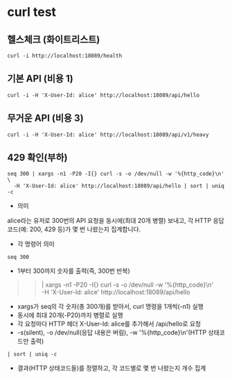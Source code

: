 # curl test

## 헬스체크 (화이트리스트)
```shell
curl -i http://localhost:18089/health
```

## 기본 API (비용 1)
```shell
curl -i -H 'X-User-Id: alice' http://localhost:18089/api/hello
```

## 무거운 API (비용 3)
```shell
curl -i -H 'X-User-Id: alice' http://localhost:18089/api/v1/heavy
```

## 429 확인(부하)
```shell
seq 300 | xargs -n1 -P20 -I{} curl -s -o /dev/null -w '%{http_code}\n' \
  -H 'X-User-Id: alice' http://localhost:18089/api/hello | sort | uniq -c
```
- 의미

alice라는 유저로 300번의 API 요청을 동시에(최대 20개 병렬) 보내고,
각 HTTP 응답 코드(예: 200, 429 등)가 몇 번 나왔는지 집계합니다.

- 각 명령어 의미
>>
    seq 300

- 1부터 300까지 숫자를 출력(즉, 300번 반복)

>>    | xargs -n1 -P20 -I{} curl -s -o /dev/null -w '%{http_code}\n' \
    -H 'X-User-Id: alice' http://localhost:18089/api/hello

- xargs가 seq의 각 숫자(총 300개)를 받아서, curl 명령을 1개씩(-n1) 실행
- 동시에 최대 20개(-P20)까지 병렬로 실행
- 각 요청마다 HTTP 헤더 X-User-Id: alice를 추가해서 /api/hello로 요청
- -s(silent), -o /dev/null(응답 내용은 버림), -w '%{http_code}\n'(HTTP 상태코드만 출력)

>>
    | sort | uniq -c

- 결과(HTTP 상태코드들)를 정렬하고, 각 코드별로 몇 번 나왔는지 개수 집계

